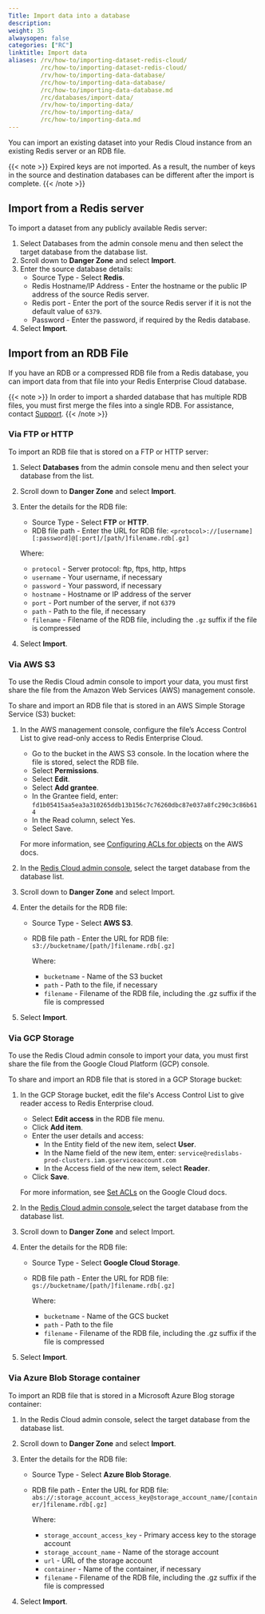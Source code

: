 ```yaml
---
Title: Import data into a database
description:
weight: 35
alwaysopen: false
categories: ["RC"]
linktitle: Import data
aliases: /rv/how-to/importing-dataset-redis-cloud/
         /rc/how-to/importing-dataset-redis-cloud/
         /rv/how-to/importing-data-database/
         /rc/how-to/importing-data-database/
         /rc/how-to/importing-data-database.md
         /rc/databases/import-data/
         /rv/how-to/importing-data/
         /rc/how-to/importing-data/
         /rc/how-to/importing-data.md                  
---
```

You can import an existing dataset into your Redis Cloud instance from an existing Redis server or an RDB file.

{{< note >}}
Expired keys are not imported.
As a result, the number of keys in the source and destination databases can be different after the import is complete.
{{< /note >}}

## Import from a Redis server

To import a dataset from any publicly available Redis server:

1. Select Databases from the admin console menu and then select the target database from the database list.
1. Scroll down to **Danger Zone** and select **Import**.
1. Enter the source database details:
    - Source Type - Select **Redis**.
    - Redis Hostname/IP Address - Enter the hostname or the public IP address of the source Redis server.
    - Redis port - Enter the port of the source Redis server if it is not the default value of `6379`.
    - Password - Enter the password, if required by the Redis database.
1. Select **Import**.

## Import from an RDB File

If you have an RDB or a compressed RDB file from a Redis database, you can import data from that file into your Redis Enterprise Cloud database.

{{< note >}}
In order to import a sharded database that has multiple RDB files, you must first merge the files into a single RDB.
For assistance, contact [Support](https://support.redislabs.com).
{{< /note >}}

### Via FTP or HTTP

To import an RDB file that is stored on a FTP or HTTP server:

1. Select **Databases** from the admin console menu and then select your database from the list.
1. Scroll down to **Danger Zone** and select **Import**.
1. Enter the details for the RDB file:
    - Source Type - Select **FTP** or **HTTP**.
    - RDB file path - Enter the URL for RDB file: `<protocol>://[username][:password]@[:port]/[path/]filename.rdb[.gz]`

    Where:

    - `protocol` - Server protocol: ftp, ftps, http, https
    - `username` - Your username, if necessary
    - `password` - Your password, if necessary
    - `hostname` - Hostname or IP address of the server
    - `port` - Port number of the server, if not `6379`
    - `path` - Path to the file, if necessary
    - `filename` - Filename of the RDB file, including the `.gz` suffix if the file is compressed

1. Select **Import**.

### Via AWS S3

To use the Redis Cloud admin console to import your data, you must first share the file from the Amazon Web Services (AWS) management console.

To share and import an RDB file that is stored in an AWS Simple Storage Service (S3) bucket:

1. In the AWS management console, configure the file’s Access Control List to give read-only access to Redis Enterprise Cloud.
    - Go to the bucket in the AWS S3 console. In the location where the file is stored, select the RDB file.
    - Select **Permissions**.
    - Select **Edit**.
    - Select **Add grantee**.
    - In the Grantee field, enter:
    `fd1b05415aa5ea3a310265ddb13b156c7c76260dbc87e037a8fc290c3c86b614`
    - In the Read column, select Yes.
    - Select Save.

    For more information, see [Configuring ACLs for objects](https://docs.aws.amazon.com/AmazonS3/latest/userguide/managing-acls.html) on the AWS docs.

1. In the [Redis Cloud admin console](https://app.redislabs.com/), select the target database from the database list.
1. Scroll down to **Danger Zone** and select Import.
1. Enter the details for the RDB file:
    - Source Type - Select **AWS S3**.
    - RDB file path - Enter the URL for RDB file: `s3://bucketname/[path/]filename.rdb[.gz]`

        Where:

        - `bucketname` - Name of the S3 bucket
        - `path` - Path to the file, if necessary
        - `filename` - Filename of the RDB file, including the .gz suffix if the file is compressed

1. Select **Import**.

### Via GCP Storage

To use the Redis Cloud admin console to import your data, you must first share the file from the Google Cloud Platform (GCP) console.

To share and import an RDB file that is stored in a GCP Storage bucket:

1. In the GCP Storage bucket, edit the file's Access Control List to give reader access to Redis Enterprise cloud.
    - Select **Edit access** in the RDB file menu.
    - Click **Add item**.
    - Enter the user details and access:
       - In the Entity field of the new item, select **User**.
       - In the Name field of the new item, enter: `service@redislabs-prod-clusters.iam.gserviceaccount.com`
       - In the Access field of the new item, select **Reader**.
    - Click **Save**.

    For more information, see [Set ACLs](https://cloud.google.com/storage/docs/access-control/create-manage-lists#set-an-acl) on the Google Cloud docs.

1. In the [Redis Cloud admin console](https://app.redislabs.com/),select the target database from the database list.
1. Scroll down to **Danger Zone** and select Import.
1. Enter the details for the RDB file:
    - Source Type - Select **Google Cloud Storage**.
    - RDB file path - Enter the URL for RDB file: `gs://bucketname/[path/]filename.rdb[.gz]`

        Where:
        - `bucketname` - Name of the GCS bucket
        - `path` - Path to the file
        - `filename` - Filename of the RDB file, including the .gz suffix if the file is compressed

1. Select **Import**.

### Via Azure Blob Storage container

To import an RDB file that is stored in a Microsoft Azure Blog storage container:

1. In the Redis Cloud admin console, select the target database from the database list.
1. Scroll down to **Danger Zone** and select **Import**.
1. Enter the details for the RDB file:
    - Source Type - Select **Azure Blob Storage**.
    - RDB file path - Enter the URL for RDB file: `abs://:storage_account_access_key@storage_account_name/[container/]filename.rdb[.gz]`

        Where:
        - `storage_account_access_key` - Primary access key to the storage account
        - `storage_account_name` - Name of the storage account
        - `url` - URL of the storage account
        - `container` - Name of the container, if necessary
        - `filename` - Filename of the RDB file, including the .gz suffix if the file is compressed

1. Select **Import**.
